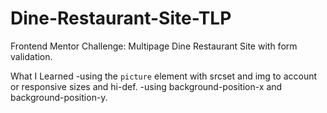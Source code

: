 # Dine-Restaurant-Site-TLP
Frontend Mentor Challenge: Multipage Dine Restaurant Site with form validation. 



What I Learned
-using the `picture` element with srcset and img to account or responsive sizes and hi-def.
-using background-position-x and background-position-y.